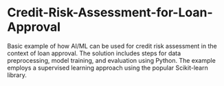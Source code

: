 # Credit-Risk-Assessment-for-Loan-Approval
Basic example of how AI/ML can be used for credit risk assessment in the context of loan approval. The solution includes steps for data preprocessing, model training, and evaluation using Python. The example employs a supervised learning approach using the popular Scikit-learn library.
